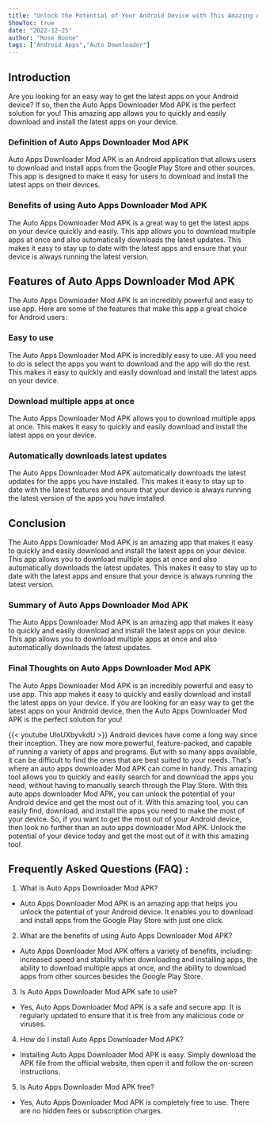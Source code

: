 ```yaml
---
title: "Unlock the Potential of Your Android Device with This Amazing Auto Apps Downloader Mod APK!"
ShowToc: true 
date: "2022-12-25"
author: "Rose Boone" 
tags: ["Android Apps","Auto Downloader"]
---
```

## Introduction
Are you looking for an easy way to get the latest apps on your Android device? If so, then the Auto Apps Downloader Mod APK is the perfect solution for you! This amazing app allows you to quickly and easily download and install the latest apps on your device.

### Definition of Auto Apps Downloader Mod APK
Auto Apps Downloader Mod APK is an Android application that allows users to download and install apps from the Google Play Store and other sources. This app is designed to make it easy for users to download and install the latest apps on their devices.

### Benefits of using Auto Apps Downloader Mod APK
The Auto Apps Downloader Mod APK is a great way to get the latest apps on your device quickly and easily. This app allows you to download multiple apps at once and also automatically downloads the latest updates. This makes it easy to stay up to date with the latest apps and ensure that your device is always running the latest version.

## Features of Auto Apps Downloader Mod APK
The Auto Apps Downloader Mod APK is an incredibly powerful and easy to use app. Here are some of the features that make this app a great choice for Android users:

### Easy to use
The Auto Apps Downloader Mod APK is incredibly easy to use. All you need to do is select the apps you want to download and the app will do the rest. This makes it easy to quickly and easily download and install the latest apps on your device.

### Download multiple apps at once
The Auto Apps Downloader Mod APK allows you to download multiple apps at once. This makes it easy to quickly and easily download and install the latest apps on your device.

### Automatically downloads latest updates
The Auto Apps Downloader Mod APK automatically downloads the latest updates for the apps you have installed. This makes it easy to stay up to date with the latest features and ensure that your device is always running the latest version of the apps you have installed.

## Conclusion
The Auto Apps Downloader Mod APK is an amazing app that makes it easy to quickly and easily download and install the latest apps on your device. This app allows you to download multiple apps at once and also automatically downloads the latest updates. This makes it easy to stay up to date with the latest apps and ensure that your device is always running the latest version.

### Summary of Auto Apps Downloader Mod APK
The Auto Apps Downloader Mod APK is an amazing app that makes it easy to quickly and easily download and install the latest apps on your device. This app allows you to download multiple apps at once and also automatically downloads the latest updates.

### Final Thoughts on Auto Apps Downloader Mod APK
The Auto Apps Downloader Mod APK is an incredibly powerful and easy to use app. This app makes it easy to quickly and easily download and install the latest apps on your device. If you are looking for an easy way to get the latest apps on your Android device, then the Auto Apps Downloader Mod APK is the perfect solution for you!

{{< youtube UIoUXbyvkdU >}} 
Android devices have come a long way since their inception. They are now more powerful, feature-packed, and capable of running a variety of apps and programs. But with so many apps available, it can be difficult to find the ones that are best suited to your needs. That’s where an auto apps downloader Mod APK can come in handy. This amazing tool allows you to quickly and easily search for and download the apps you need, without having to manually search through the Play Store. With this auto apps downloader Mod APK, you can unlock the potential of your Android device and get the most out of it. With this amazing tool, you can easily find, download, and install the apps you need to make the most of your device. So, if you want to get the most out of your Android device, then look no further than an auto apps downloader Mod APK. Unlock the potential of your device today and get the most out of it with this amazing tool.

## Frequently Asked Questions (FAQ) :
1. What is Auto Apps Downloader Mod APK?
- Auto Apps Downloader Mod APK is an amazing app that helps you unlock the potential of your Android device. It enables you to download and install apps from the Google Play Store with just one click.

2. What are the benefits of using Auto Apps Downloader Mod APK?
- Auto Apps Downloader Mod APK offers a variety of benefits, including: increased speed and stability when downloading and installing apps, the ability to download multiple apps at once, and the ability to download apps from other sources besides the Google Play Store.

3. Is Auto Apps Downloader Mod APK safe to use?
- Yes, Auto Apps Downloader Mod APK is a safe and secure app. It is regularly updated to ensure that it is free from any malicious code or viruses.

4. How do I install Auto Apps Downloader Mod APK?
- Installing Auto Apps Downloader Mod APK is easy. Simply download the APK file from the official website, then open it and follow the on-screen instructions.

5. Is Auto Apps Downloader Mod APK free?
- Yes, Auto Apps Downloader Mod APK is completely free to use. There are no hidden fees or subscription charges.


